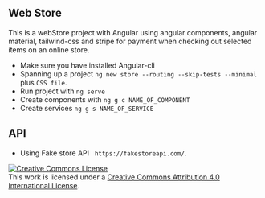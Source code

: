 ## Web Store
This is a webStore project with Angular using angular components, angular material, tailwind-css and stripe for payment when checking out selected items on an online store.
- Make sure you have installed Angular-cli
- Spanning up a project `ng new store --routing --skip-tests --minimal` plus `CSS file`.
- Run project with `ng serve`
- Create components with `ng g c NAME_OF_COMPONENT`
- Create services `ng g s NAME_OF_SERVICE`

## API 
- Using Fake store API ` https://fakestoreapi.com/`.

<a rel="license" href="http://creativecommons.org/licenses/by/4.0/"><img alt="Creative Commons License" style="border-width:0" src="https://i.creativecommons.org/l/by/4.0/88x31.png" /></a><br />This work is licensed under a <a rel="license" href="http://creativecommons.org/licenses/by/4.0/">Creative Commons Attribution 4.0 International License</a>.